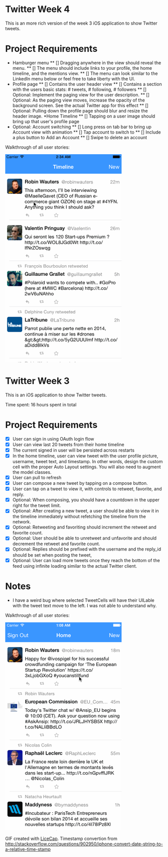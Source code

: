 # Twitter Week 4

This is an more rich version of the week 3 iOS application to show Twitter tweets.

# Project Requirements
* Hamburger menu
** [] Dragging anywhere in the view should reveal the menu.
** [] The menu should include links to your profile, the home timeline, and the mentions view.
** [] The menu can look similar to the LinkedIn menu below or feel free to take liberty with the UI.
* Profile page
** [] Contains the user header view
** [] Contains a section with the users basic stats: # tweets, # following, # followers
** [] Optional: Implement the paging view for the user description.
** [] Optional: As the paging view moves, increase the opacity of the background screen. See the actual Twitter app for this effect
** [] Optional: Pulling down the profile page should blur and resize the header image.
*Home Timeline
** [] Tapping on a user image should bring up that user's profile page
* Optional: Account switching
** [] Long press on tab bar to bring up Account view with animation
** [] Tap account to switch to
** [] Include a plus button to Add an Account
** [] Swipe to delete an account

Walkthrough of all user stories:

![Video Walkthrough](twitter2.gif)

# Twitter Week 3

This is an iOS application to show Twitter tweets.

Time spent: 16 hours spent in total

# Project Requirements
* [x] User can sign in using OAuth login flow
* [x] User can view last 20 tweets from their home timeline
* [x] The current signed in user will be persisted across restarts
* [x] In the home timeline, user can view tweet with the user profile picture, username, tweet text, and timestamp. In other words, design the custom cell with the proper Auto Layout settings. You will also need to augment the model classes.
* [x] User can pull to refresh
* [x] User can compose a new tweet by tapping on a compose button.
* [x] User can tap on a tweet to view it, with controls to retweet, favorite, and reply.
* [x] Optional: When composing, you should have a countdown in the upper right for the tweet limit.
* [x] Optional: After creating a new tweet, a user should be able to view it in the timeline immediately without refetching the timeline from the network.
* [x] Optional: Retweeting and favoriting should increment the retweet and favorite count.
* [x] Optional: User should be able to unretweet and unfavorite and should decrement the retweet and favorite count.
* [x] Optional: Replies should be prefixed with the username and the reply_id should be set when posting the tweet,
* [x] Optional: User can load more tweets once they reach the bottom of the feed using infinite loading similar to the actual Twitter client.

# Notes
* I have a weird bug where selected TweetCells will have their UILable with the tweet text move to the left. I was not able to understand why.

Walkthrough of all user stories:

![Video Walkthrough](twitter.gif)

GIF created with [LiceCap](http://www.cockos.com/licecap/).
Timestamp convertion from http://stackoverflow.com/questions/902950/iphone-convert-date-string-to-a-relative-time-stamp

